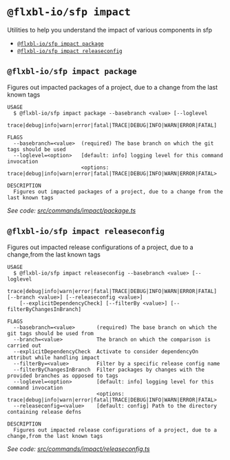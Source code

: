 `@flxbl-io/sfp impact`
=====================

Utilities to help you understand the impact of various components in sfp

* [`@flxbl-io/sfp impact package`](#flxbliosfp-impact-package)
* [`@flxbl-io/sfp impact releaseconfig`](#flxbliosfp-impact-releaseconfig)

## `@flxbl-io/sfp impact package`

Figures out impacted packages of a project, due to a change from the last known tags

```
USAGE
  $ @flxbl-io/sfp impact package --basebranch <value> [--loglevel
    trace|debug|info|warn|error|fatal|TRACE|DEBUG|INFO|WARN|ERROR|FATAL]

FLAGS
  --basebranch=<value>  (required) The base branch on which the git tags should be used
  --loglevel=<option>   [default: info] logging level for this command invocation
                        <options: trace|debug|info|warn|error|fatal|TRACE|DEBUG|INFO|WARN|ERROR|FATAL>

DESCRIPTION
  Figures out impacted packages of a project, due to a change from the last known tags
```

_See code: [src/commands/impact/package.ts](https://github.com/flxbl-io/sfp)_

## `@flxbl-io/sfp impact releaseconfig`

Figures out impacted release configurations of a project, due to a change,from the last known tags

```
USAGE
  $ @flxbl-io/sfp impact releaseconfig --basebranch <value> [--loglevel
    trace|debug|info|warn|error|fatal|TRACE|DEBUG|INFO|WARN|ERROR|FATAL] [--branch <value>] [--releaseconfig <value>]
    [--explicitDependencyCheck] [--filterBy <value>] [--filterByChangesInBranch]

FLAGS
  --basebranch=<value>       (required) The base branch on which the git tags should be used from
  --branch=<value>           The branch on which the comparison is carried out
  --explicitDependencyCheck  Activate to consider dependencyOn attribut while handling impact
  --filterBy=<value>         Filter by a specific release config name
  --filterByChangesInBranch  Filter packages by changes with the provided branches as opposed to tags
  --loglevel=<option>        [default: info] logging level for this command invocation
                             <options: trace|debug|info|warn|error|fatal|TRACE|DEBUG|INFO|WARN|ERROR|FATAL>
  --releaseconfig=<value>    [default: config] Path to the directory containing release defns

DESCRIPTION
  Figures out impacted release configurations of a project, due to a change,from the last known tags
```

_See code: [src/commands/impact/releaseconfig.ts](https://github.com/flxbl-io/sfp)_
